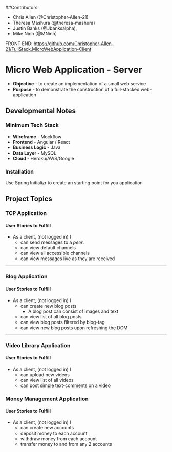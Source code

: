 ##Contributors:
* Chris Allen (@Christopher-Allen-21)
* Theresa Mashura (@theresa-mashura)
* Justin Banks (@Jbanksalpha),
* Mike Ninh (@MNinh)

FRONT END: https://github.com/Christopher-Allen-21/FullStack.MicroWebApplication-Client

# Micro Web Application - Server
* **Objective** - to create an implementation of a small web service
* **Purpose** - to demonstrate the construction of a full-stacked web-application

## Developmental Notes
### Minimum Tech Stack
* **Wireframe** - Mockflow
* **Frontend** - Angular / React
* **Business Logic** - Java
* **Data Layer** - MySQL
* **Cloud** - Heroku/AWS/Google

### Installation

Use Spring Initializr to create an starting point for you application








## Project Topics

### TCP Application

#### User Stories to Fulfill  
* As a client, (not logged in) I
    * can send messages to a _peer_.
	* can view default channels
	* can view all accessible channels
	* can view messages live as they are received

<hr>





### Blog Application

#### User Stories to Fulfill  
* As a client, (not logged in) I
    * can create new blog posts
        * A blog post can consist of images and text
	* can view list of all blog posts
    * can view blog posts filtered by blog-tag
	* can view new blog posts upon refreshing the DOM

<hr>





### Video Library Application

#### User Stories to Fulfill  
* As a client, (not logged in) I
    * can upload new videos
	* can view list of all videos
	* can post simple text-comments on a video





### Money Management Application

#### User Stories to Fulfill  
* As a client, (not logged in) I
	* can create new accounts
	* deposit money to each account
	* withdraw money from each account
	* transfer money to and from any 2 accounts
